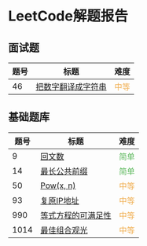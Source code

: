 # LeetCode解题报告
## 面试题

| 题号 | 标题 | 难度 |
| --- | ---- | ---- |
| 46  |[把数字翻译成字符串](/leetcode/m46.md) | <span style="color:#f0ad4e">中等</span> |

## 基础题库

| 题号 | 标题 | 难度 |
| --- | ---- | ---- |
| 9 | [回文数](/leetcode/9.md) | <span style="color:#5cb85c">简单</span> |
| 14 | [最长公共前缀](/leetcode/14.md) | <span style="color:#5cb85c">简单</span>
| 50 | [Pow(x, n)](/leetcode/50.md) | <span style="color:#f0ad4e">中等</span> |
| 93 | [复原IP地址](/leetcode/93.md) | <span style="color:#f0ad4e">中等</span> |
| 990 | [等式方程的可满足性](/leetcode/990.md)| <span style="color:#f0ad4e">中等</span> |
| 1014 | [最佳组合观光](/leetcode/1014.md)| <span style="color:#f0ad4e">中等</span> |
